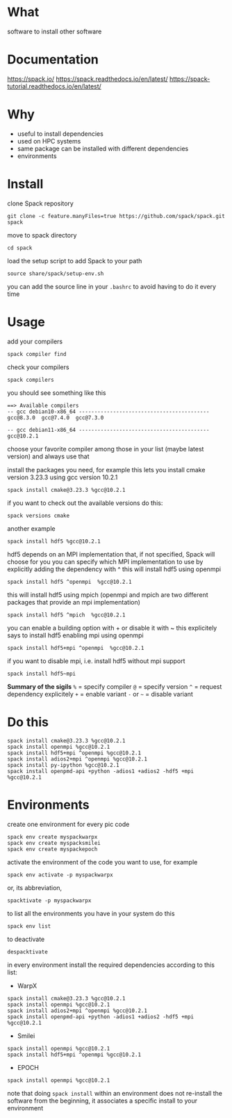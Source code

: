 # What
software to install other software

# Documentation
https://spack.io/
https://spack.readthedocs.io/en/latest/
https://spack-tutorial.readthedocs.io/en/latest/

# Why
* useful to install dependencies 
* used on HPC systems 
* same package can be installed with different dependencies 
* environments 

# Install 
clone Spack repository 
```
git clone -c feature.manyFiles=true https://github.com/spack/spack.git spack
```
move to spack directory 
```
cd spack
```
load the setup script to add Spack to your path
```
source share/spack/setup-env.sh
```

you can add the source line in your `.bashrc` to avoid having to do it every time 

# Usage
add your compilers 
```
spack compiler find
``` 

check your compilers
```
spack compilers
```

you should see something like this 
```
==> Available compilers
-- gcc debian10-x86_64 ------------------------------------------
gcc@8.3.0  gcc@7.4.0  gcc@7.3.0

-- gcc debian11-x86_64 ------------------------------------------
gcc@10.2.1
```
choose your favorite compiler among those in your list (maybe latest version) and always use that 

install the packages you need, for example this lets you install cmake version 3.23.3 using gcc version 10.2.1 
```
spack install cmake@3.23.3 %gcc@10.2.1
```

if you want to check out the available versions do this:  
```
spack versions cmake
``` 

another example
```
spack install hdf5 %gcc@10.2.1
```

hdf5 depends on an MPI implementation that, if not specified, Spack will choose for you 
you can specify which MPI implementation to use by explicitly adding the dependency with ^
this will install hdf5 using openmpi 
```
spack install hdf5 ^openmpi  %gcc@10.2.1
```
this will install hdf5 using mpich (openmpi and mpich are two different packages that provide an mpi implementation)
```
spack install hdf5 ^mpich  %gcc@10.2.1
```

you can enable a building option with + or disable it with ~
this explicitely says to install hdf5 enabling mpi using openmpi 
```
spack install hdf5+mpi ^openmpi  %gcc@10.2.1
```

if you want to disable mpi, i.e. install hdf5 without mpi support 
```
spack install hdf5~mpi
```

**Summary of the sigils** 
`%` = specify compiler 
`@` = specify version 
`^` = request dependency explicitely 
`+` = enable variant
`-` or `~` = disable variant 

# Do this
```
spack install cmake@3.23.3 %gcc@10.2.1
spack install openmpi %gcc@10.2.1
spack install hdf5+mpi ^openmpi %gcc@10.2.1
spack install adios2+mpi ^openmpi %gcc@10.2.1
spack install py-ipython %gcc@10.2.1
spack install openpmd-api +python -adios1 +adios2 -hdf5 +mpi %gcc@10.2.1
```

# Environments
create one environment for every pic code 
```
spack env create myspackwarpx
spack env create myspacksmilei
spack env create myspackepoch
```

activate the environment of the code you want to use, for example 
```
spack env activate -p myspackwarpx
```
or, its abbreviation, 
```
spacktivate -p myspackwarpx
```

to list all the environments you have in your system do this 
```
spack env list
``` 

to deactivate
```
despacktivate
```

in every environment install the required dependencies according to this list:
* WarpX
```
spack install cmake@3.23.3 %gcc@10.2.1
spack install openmpi %gcc@10.2.1 
spack install adios2+mpi ^openmpi %gcc@10.2.1
spack install openpmd-api +python -adios1 +adios2 -hdf5 +mpi %gcc@10.2.1
```
* Smilei
```
spack install openmpi %gcc@10.2.1 
spack install hdf5+mpi ^openmpi %gcc@10.2.1
``` 
* EPOCH
```
spack install openmpi %gcc@10.2.1
``` 

note that doing `spack install` within an environment does not re-install the software from the beginning, it associates a specific install to your environment 